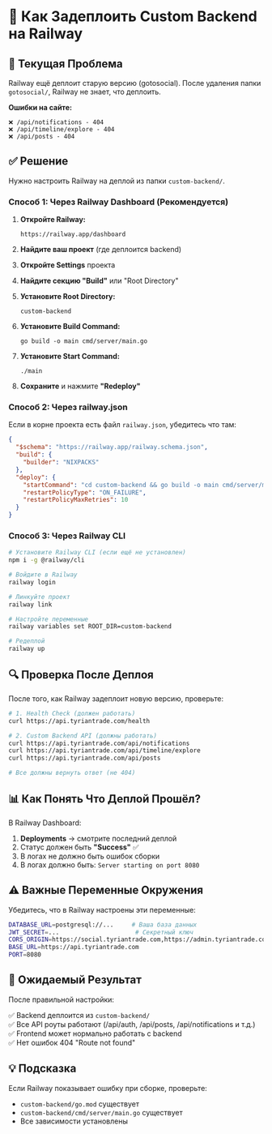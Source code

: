 # 🚂 Как Задеплоить Custom Backend на Railway

## 🔴 Текущая Проблема

Railway ещё деплоит старую версию (gotosocial). После удаления папки `gotosocial/`, Railway не знает, что деплоить.

**Ошибки на сайте:**
```
❌ /api/notifications - 404
❌ /api/timeline/explore - 404  
❌ /api/posts - 404
```

## ✅ Решение

Нужно настроить Railway на деплой из папки `custom-backend/`.

### Способ 1: Через Railway Dashboard (Рекомендуется)

1. **Откройте Railway:**
   ```
   https://railway.app/dashboard
   ```

2. **Найдите ваш проект** (где деплоится backend)

3. **Откройте Settings** проекта

4. **Найдите секцию "Build"** или "Root Directory"

5. **Установите Root Directory:**
   ```
   custom-backend
   ```

6. **Установите Build Command:**
   ```
   go build -o main cmd/server/main.go
   ```

7. **Установите Start Command:**
   ```
   ./main
   ```

8. **Сохраните** и нажмите **"Redeploy"**

### Способ 2: Через railway.json

Если в корне проекта есть файл `railway.json`, убедитесь что там:

```json
{
  "$schema": "https://railway.app/railway.schema.json",
  "build": {
    "builder": "NIXPACKS"
  },
  "deploy": {
    "startCommand": "cd custom-backend && go build -o main cmd/server/main.go && ./main",
    "restartPolicyType": "ON_FAILURE",
    "restartPolicyMaxRetries": 10
  }
}
```

### Способ 3: Через Railway CLI

```bash
# Установите Railway CLI (если ещё не установлен)
npm i -g @railway/cli

# Войдите в Railway
railway login

# Линкуйте проект
railway link

# Настройте переменные
railway variables set ROOT_DIR=custom-backend

# Редеплой
railway up
```

## 🔍 Проверка После Деплоя

После того, как Railway задеплоит новую версию, проверьте:

```bash
# 1. Health Check (должен работать)
curl https://api.tyriantrade.com/health

# 2. Custom Backend API (должны работать)
curl https://api.tyriantrade.com/api/notifications
curl https://api.tyriantrade.com/api/timeline/explore
curl https://api.tyriantrade.com/api/posts

# Все должны вернуть ответ (не 404)
```

## 📊 Как Понять Что Деплой Прошёл?

В Railway Dashboard:
1. **Deployments** → смотрите последний деплой
2. Статус должен быть **"Success"** ✅
3. В логах не должно быть ошибок сборки
4. В логах должно быть: `Server starting on port 8080`

## ⚠️ Важные Переменные Окружения

Убедитесь, что в Railway настроены эти переменные:

```bash
DATABASE_URL=postgresql://...     # Ваша база данных
JWT_SECRET=...                     # Секретный ключ
CORS_ORIGIN=https://social.tyriantrade.com,https://admin.tyriantrade.com
BASE_URL=https://api.tyriantrade.com
PORT=8080
```

## 🎯 Ожидаемый Результат

После правильной настройки:

✅ Backend деплоится из `custom-backend/`  
✅ Все API роуты работают (/api/auth, /api/posts, /api/notifications и т.д.)  
✅ Frontend может нормально работать с backend  
✅ Нет ошибок 404 "Route not found"

## 💡 Подсказка

Если Railway показывает ошибку при сборке, проверьте:
- `custom-backend/go.mod` существует
- `custom-backend/cmd/server/main.go` существует  
- Все зависимости установлены
